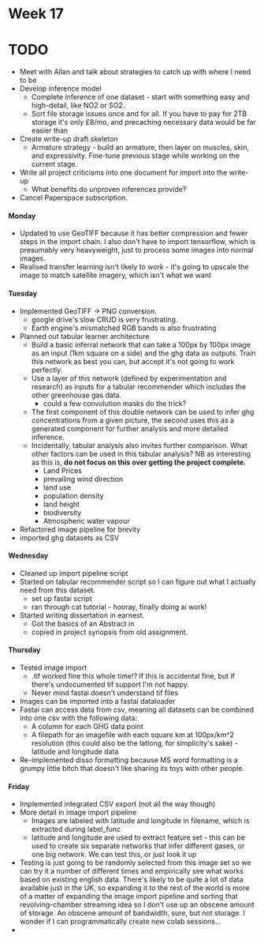 # Week 17 

# TODO 
- Meet with Allan and talk about strategies to catch up with where I need to be 
- Develop inference model 
  - Complete inference of one dataset - start with something easy and high-detail, like NO2 or SO2.
  - Sort file storage issues once and for all. If you have to pay for 2TB storage it's only £8/mo, and precaching necessary data would be far easier than 
- Create write-up draft skeleton 
  - Armature strategy - build an armature, then layer on muscles, skin, and expressivity. Fine-tune previous stage while working on the current stage. 
- Write all project criticisms into one document for import into the write-up
  - What benefits do unproven inferences provide? 
- Cancel Paperspace subscription. 

#### Monday
- Updated to use GeoTIFF because it has better compression and fewer steps in the import chain. I also don't have to import tensorflow, which is presumably very heavyweight, just to process some images into normal images.
- Realised transfer learning isn't likely to work - it's going to upscale the image to match satellite imagery, which isn't what we want

#### Tuesday
- Implemented GeoTIFF -> PNG conversion. 
  - google drive's slow CRUD is very frustrating. 
  - Earth engine's mismatched RGB bands is also frustrating
- Planned out tabular learner architecture
  - Build a basic inferral network that can take a 100px by 100px image as an input (1km square on a side) and the ghg data as outputs. Train this network as best you can, but accept it's not going to work perfectly. 
  - Use a layer of this network (defined by experimentation and research) as inputs for a tabular recommender which includes the other greenhouse gas data. 
    - could a few convolution masks do the trick? 
  - The first component of this double network can be used to infer ghg concentrations from a given picture, the second uses this as a generated component for further analysis and more detailed inference. 
  - Incidentally, tabular analysis also invites further comparison. What other factors can be used in this tabular analysis? NB as interesting as this is, **do not focus on this over getting the project complete.**
    - Land Prices
    - prevailing wind direction 
    - land use
    - population density
    - land height 
    - biodiversity
    - Atmospheric water vapour 
- Refactored image pipeline for brevity
- imported ghg datasets as CSV 

#### Wednesday 
- Cleaned up import pipeline script
- Started on tabular recommender script so I can figure out what I actually need from this dataset.
  - set up fastai script 
  - ran through cat tutorial - hooray, finally doing ai work!
- Started writing dissertation in earnest. 
  - Got the basics of an Abstract in
  - copied in project synopsis from old assignment.

#### Thursday
- Tested image import
  - .tif worked fine this whole time!? If this is accidental fine, but if there's undocumented tif support I'm not happy.
  - Never mind fastai doesn't understand tif files
- Images can be imported into a fastai dataloader 
- Fastai can access data from csv, meaning all datasets can be combined into one csv with the following data: 
  - A column for each GHG data point 
  - A filepath for an imagefile with each square km at 100px/km^2 resolution (this could also be the latlong, for simplicity's sake)   - latitude and longitude data
- Re-implemented disso formatting because MS word formatting is a grumpy little bitch that doesn't like sharing its toys with other people. 

#### Friday 
- Implemented integrated CSV export (not all the way though) 
- More detail in image import pipeline 
  - Images are labeled with latitude and longitude in filename, which is extracted during label\_func
  - latitude and longitude are used to extract feature set - this can be used to create six separate networks that infer different gases, or one big network. We can test this, or just look it up 
- Testing is just going to be randomly selected from this image set so we can try it a number of different times and empirically see what works based on existing english data. There's likely to be quite a lot of data available just in the UK, so expanding it to the rest of the world is more of a matter of expanding the image import pipeline and sorting that revolving-chamber streaming idea so I don't use up an obscene amount of storage. An obscene amount of bandwidth, sure, but not storage. I wonder if I can programmatically create new colab sessions...
- 
